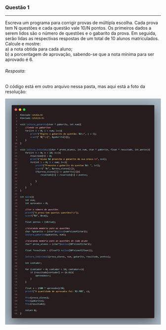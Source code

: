 ### Questão 1
---
Escreva um programa para corrigir provas de múltipla escolha. Cada prova tem N
questões e cada questão vale 10/N pontos. Os primeiros dados a serem lidos são o número de
questões e o gabarito da prova. Em seguida, serão lidas as respectivas respostas de um total de
10 alunos matriculados. Calcule e mostre:  
a) a nota obtida para cada aluno;  
b) a porcentagem de aprovação, sabendo-se que a nota mínima para ser aprovado é 6.  

###### *Resposta:* 
O código está em outro arquivo nessa pasta, mas aqui está a foto da resolução:

![Alt text](image-1.png)